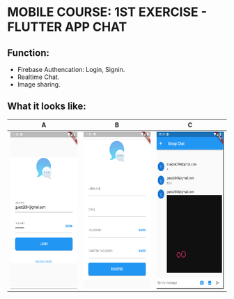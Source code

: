 # MOBILE COURSE: 1ST EXERCISE - FLUTTER APP CHAT

## Function:
- Firebase Authencation: Login, Signin.
- Realtime Chat.
- Image sharing.

## What it looks like:
| A | B | C |
| - | - | - |
| <img alt="Login" src="login.PNG" height="360"> | <img alt="Register" src="register.PNG" height="360"> | <img alt="Chatscreen" src="chatscreen.PNG" height="360"> |

